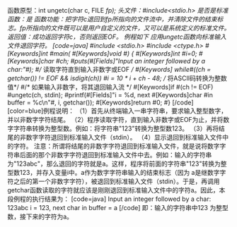 函数原型：int ungetc(char c, FILE *fp);
头文件：#include<stdio.h>
是否是标准函数：是
函数功能：把字符c退回到fp所指向的文件流中，并清除文件的结束标志。fp所指向的文件既可以是用户自定义的文件，又可以是系统定义的标准文件。
返回值：成功返回字符c，否则返回EOF。
例程如下 应用ungetc函数向标准输入文件退回字符。
[code=java]
#include <stdio.h> 
#include <ctype.h> 
#[Keywords]int #main( #[Keywords]void #) 
{ 
   #[Keywords]int #i=0; 
   #[Keywords]char #ch; 
   #puts(#[Fields]"Input an integer followed by a char:"#);
   #/* 读取字符直到输入非数字或EOF */
  #[Keywords] while#((ch = getchar()) != EOF && isdigit(ch)) 
      #i = 10 * i + ch - 48; /* 将ASCII码转换为整数值*/
   #/* 如果输入非数字，将其退回输入流 */
   #[Keywords]if #(ch != EOF) 
      #ungetc(ch, stdin);
   #printf(#[Fields]"i = %d, next #[Keywords]char #in buffer = %c\n"#, i, getchar());
   #[Keywords]return #0; 
#}
[/code]
[color=blue]例程说明：
（1）首先从终端输入一串字符串，要求输入整型数字，并以非数字字符结尾。
（2）程序读取字符，直到输入非数字或EOF为止，并将数字字符串转换为整型数。例如：将字符串"123"转换为整型数123。
（3）再将结尾的非数字字符退回到标准输入文件（stdin）。
（4）显示退回到标准输入文件中的字符。
注意：所谓将结尾的非数字字符退回到标准输入文件，就是说将数字字符串后面的那个非数字字符退回到标准输入文件中去。例如：输入的字符串为"123abc"，那么退回的字符就是a。这样，程序将前面的字符串"123"转换为整型数123，并存入变量i中。a作为数字字符串输入的结束标志（因为 a是继数字字符之后的第一个非数字字符），被退回到标准输入文件（stdin）。于是，再调用getchar函数读取的字符就应该是刚刚退回到标准输入文件中的字符a。因此，本段例程的执行结果为：
[code=java]
Input an integer followed by a char:
123abc
i = 123, next char in buffer = a
[/code]
即：输入的字符串中123 为整型数，接下来的字符为a。